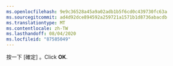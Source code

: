 ```yaml
---
ms.openlocfilehash: 9e9c36528a45a9a02adb1b5f6cd0c439730fc63a
ms.sourcegitcommit: ad4d92dce894592a259721a1571b1d8736abacdb
ms.translationtype: MT
ms.contentlocale: zh-TW
ms.lasthandoff: 08/04/2020
ms.locfileid: "87585049"
---
```

  <span data-ttu-id="a7761-101">按一下 [確定]  。</span><span class="sxs-lookup"><span data-stu-id="a7761-101">Click **OK**.</span></span>
   